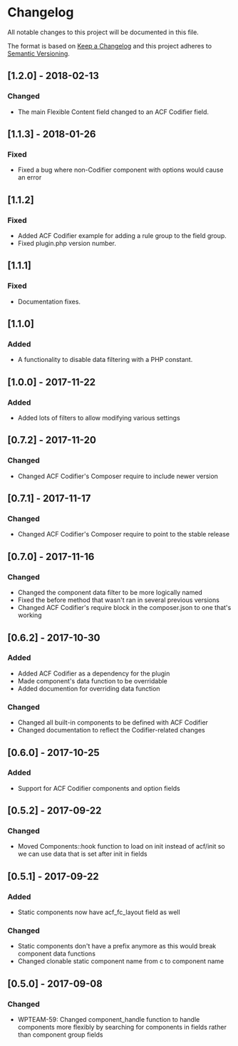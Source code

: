 # Changelog
All notable changes to this project will be documented in this file.

The format is based on [Keep a Changelog](http://keepachangelog.com/en/1.0.0/)
and this project adheres to [Semantic Versioning](http://semver.org/spec/v2.0.0.html).

## [1.2.0] - 2018-02-13

### Changed
- The main Flexible Content field changed to an ACF Codifier field.

## [1.1.3] - 2018-01-26

### Fixed
- Fixed a bug where non-Codifier component with options would cause an error

## [1.1.2]

### Fixed

- Added ACF Codifier example for adding a rule group to the field group.
- Fixed plugin.php version number.

## [1.1.1]

### Fixed

- Documentation fixes.

## [1.1.0]

### Added

- A functionality to disable data filtering with a PHP constant.

## [1.0.0] - 2017-11-22

### Added
- Added lots of filters to allow modifying various settings

## [0.7.2] - 2017-11-20

### Changed
- Changed ACF Codifier's Composer require to include newer version

## [0.7.1] - 2017-11-17

### Changed
- Changed ACF Codifier's Composer require to point to the stable release

## [0.7.0] - 2017-11-16

### Changed
- Changed the component data filter to be more logically named
- Fixed the before method that wasn't ran in several previous versions
- Changed ACF Codifier's require block in the composer.json to one that's working

## [0.6.2] - 2017-10-30

### Added
- Added ACF Codifier as a dependency for the plugin
- Made component's data function to be overridable
- Added documention for overriding data function

### Changed
- Changed all built-in components to be defined with ACF Codifier
- Changed documentation to reflect the Codifier-related changes

## [0.6.0] - 2017-10-25

### Added
- Support for ACF Codifier components and option fields

## [0.5.2] - 2017-09-22

### Changed
- Moved Components::hook function to load on init instead of acf/init so we can use data that is set after init in fields

## [0.5.1] - 2017-09-22

### Added
- Static components now have acf_fc_layout field as well

### Changed
- Static components don't have a prefix anymore as this would break component data functions
- Changed clonable static component name from c to component name


## [0.5.0] - 2017-09-08

### Changed
- WPTEAM-59: Changed component_handle function to handle components more flexibly by searching for components in fields rather than component group fields
